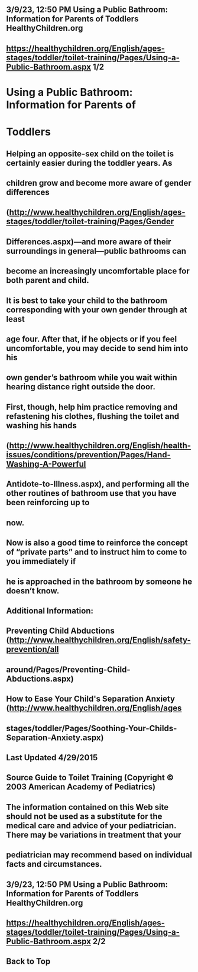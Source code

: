 ## 3/9/23, 12:50 PM Using a Public Bathroom: Information for Parents of Toddlers HealthyChildren.org 

## https://healthychildren.org/English/ages-stages/toddler/toilet-training/Pages/Using-a-Public-Bathroom.aspx 1/2 

# Using a Public Bathroom: Information for Parents of 

# Toddlers 

## Helping an opposite-sex child on the toilet is certainly easier during the toddler years. As 

## children grow and become more aware of gender differences 

## (http://www.healthychildren.org/English/ages-stages/toddler/toilet-training/Pages/Gender

## Differences.aspx)—and more aware of their surroundings in general—public bathrooms can 

## become an increasingly uncomfortable place for both parent and child. 

## It is best to take your child to the bathroom corresponding with your own gender through at least 

## age four. After that, if he objects or if you feel uncomfortable, you may decide to send him into his 

## own gender’s bathroom while you wait within hearing distance right outside the door. 

## First, though, help him practice removing and refastening his clothes, flushing the toilet and washing his hands 

## (http://www.healthychildren.org/English/health-issues/conditions/prevention/Pages/Hand-Washing-A-Powerful

## Antidote-to-Illness.aspx), and performing all the other routines of bathroom use that you have been reinforcing up to 

## now. 

## Now is also a good time to reinforce the concept of “private parts” and to instruct him to come to you immediately if 

## he is approached in the bathroom by someone he doesn’t know. 

## Additional Information: 

## Preventing Child Abductions (http://www.healthychildren.org/English/safety-prevention/all

## around/Pages/Preventing-Child-Abductions.aspx) 

## How to Ease Your Child's Separation Anxiety (http://www.healthychildren.org/English/ages

## stages/toddler/Pages/Soothing-Your-Childs-Separation-Anxiety.aspx) 

## Last Updated 4/29/2015 

## Source Guide to Toilet Training (Copyright © 2003 American Academy of Pediatrics) 

## The information contained on this Web site should not be used as a substitute for the medical care and advice of your pediatrician. There may be variations in treatment that your 

## pediatrician may recommend based on individual facts and circumstances. 


## 3/9/23, 12:50 PM Using a Public Bathroom: Information for Parents of Toddlers HealthyChildren.org 

## https://healthychildren.org/English/ages-stages/toddler/toilet-training/Pages/Using-a-Public-Bathroom.aspx 2/2 

## Back to Top 


